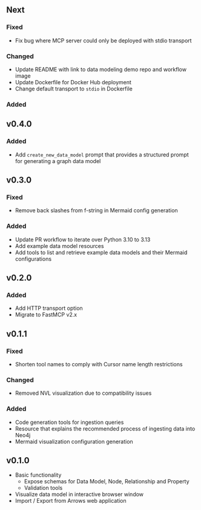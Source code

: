 ## Next

### Fixed
* Fix bug where MCP server could only be deployed with stdio transport

### Changed
* Update README with link to data modeling demo repo and workflow image
* Update Dockerfile for Docker Hub deployment
* Change default transport to `stdio` in Dockerfile

### Added

## v0.4.0

### Added
* Add `create_new_data_model` prompt that provides a structured prompt for generating a graph data model

## v0.3.0

### Fixed
* Remove back slashes from f-string in Mermaid config generation

### Added
* Update PR workflow to iterate over Python 3.10 to 3.13
* Add example data model resources 
* Add tools to list and retrieve example data models and their Mermaid configurations

## v0.2.0

### Added
* Add HTTP transport option
* Migrate to FastMCP v2.x

## v0.1.1

### Fixed
* Shorten tool names to comply with Cursor name length restrictions

### Changed
* Removed NVL visualization due to compatibility issues

### Added
* Code generation tools for ingestion queries
* Resource that explains the recommended process of ingesting data into Neo4j
* Mermaid visualization configuration generation

## v0.1.0

* Basic functionality 
  * Expose schemas for Data Model, Node, Relationship and Property
  * Validation tools
* Visualize data model in interactive browser window   
* Import / Export from Arrows web application